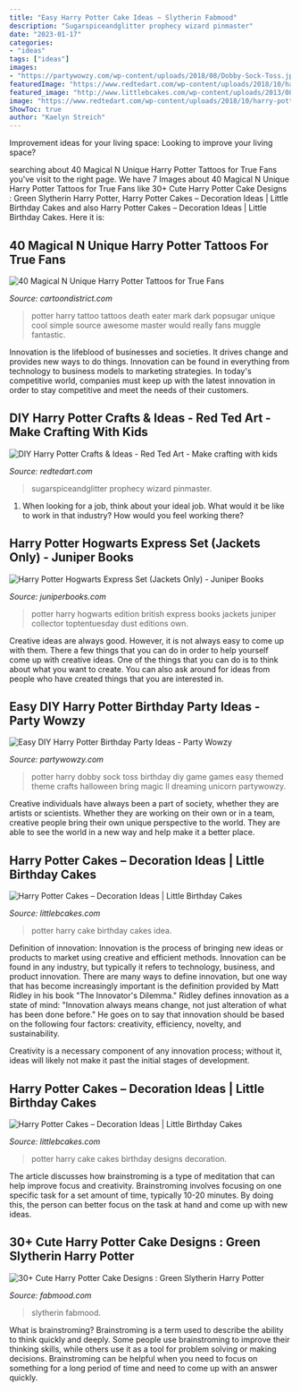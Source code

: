 ```yaml
---
title: "Easy Harry Potter Cake Ideas ~ Slytherin Fabmood"
description: "Sugarspiceandglitter prophecy wizard pinmaster"
date: "2023-01-17"
categories:
- "ideas"
tags: ["ideas"]
images:
- "https://partywowzy.com/wp-content/uploads/2018/08/Dobby-Sock-Toss.jpg"
featuredImage: "https://www.redtedart.com/wp-content/uploads/2018/10/harry-potter-crafts-7.jpg"
featured_image: "http://www.littlebcakes.com/wp-content/uploads/2013/08/Harry-Potter-Birthday-Cake.jpg"
image: "https://www.redtedart.com/wp-content/uploads/2018/10/harry-potter-crafts-7.jpg"
ShowToc: true
author: "Kaelyn Streich"
---
```



Improvement ideas for your living space:
Looking to improve your living space?

	

		
searching about 40 Magical N Unique Harry Potter Tattoos for True Fans you've visit to the right page. We have 7 Images about 40 Magical N Unique Harry Potter Tattoos for True Fans like 30+ Cute Harry Potter Cake Designs : Green Slytherin Harry Potter, Harry Potter Cakes – Decoration Ideas | Little Birthday Cakes and also Harry Potter Cakes – Decoration Ideas | Little Birthday Cakes. Here it is:
		
    
## 40 Magical N Unique Harry Potter Tattoos For True Fans

<img loading=lazy src="http://www.cartoondistrict.com/wp-content/uploads/2017/09/Unique-Harry-Potter-Tattoos28.jpg" onerror="this.onerror=null;this.src='https://tse3.mm.bing.net/th?id=OIP.wWlF16pn1qQdVq3BolmbTgHaJ4&amp;pid=15.1';" alt="40 Magical N Unique Harry Potter Tattoos for True Fans">

_Source: cartoondistrict.com_

>potter harry tattoo tattoos death eater mark dark popsugar unique cool simple source awesome master would really fans muggle fantastic. 

	

Innovation is the lifeblood of businesses and societies. It drives change and provides new ways to do things. Innovation can be found in everything from technology to business models to marketing strategies. In today's competitive world, companies must keep up with the latest innovation in order to stay competitive and meet the needs of their customers.

    
## DIY Harry Potter Crafts &amp; Ideas - Red Ted Art - Make Crafting With Kids

<img loading=lazy src="https://www.redtedart.com/wp-content/uploads/2018/10/harry-potter-crafts-7.jpg" onerror="this.onerror=null;this.src='https://tse2.mm.bing.net/th?id=OIP.0zo4q3rzbKhAiFz7hzIx-QHaLH&amp;pid=15.1';" alt="DIY Harry Potter Crafts &amp; Ideas - Red Ted Art - Make crafting with kids">

_Source: redtedart.com_

>sugarspiceandglitter prophecy wizard pinmaster. 

	

1) When looking for a job, think about your ideal job. What would it be like to work in that industry? How would you feel working there?

    
## Harry Potter Hogwarts Express Set (Jackets Only) - Juniper Books

<img loading=lazy src="http://cdn.shopify.com/s/files/1/0064/5342/8271/products/HPTR7-Front-1200_1ae1a269-91f8-4a1b-874a-2e49b4a4783a.jpg?v=1556677752" onerror="this.onerror=null;this.src='https://tse4.mm.bing.net/th?id=OIP.TOjExFE6KGGtW1g3UcVyiwHaHa&amp;pid=15.1';" alt="Harry Potter Hogwarts Express Set (Jackets Only) - Juniper Books">

_Source: juniperbooks.com_

>potter harry hogwarts edition british express books jackets juniper collector toptentuesday dust editions own. 

	

Creative ideas are always good. However, it is not always easy to come up with them. There a few things that you can do in order to help yourself come up with creative ideas. One of the things that you can do is to think about what you want to create. You can also ask around for ideas from people who have created things that you are interested in.

    
## Easy DIY Harry Potter Birthday Party Ideas - Party Wowzy

<img loading=lazy src="https://partywowzy.com/wp-content/uploads/2018/08/Dobby-Sock-Toss.jpg" onerror="this.onerror=null;this.src='https://tse4.mm.bing.net/th?id=OIP.h02o3Cyz4XxZMR46KRteugHaNK&amp;pid=15.1';" alt="Easy DIY Harry Potter Birthday Party Ideas - Party Wowzy">

_Source: partywowzy.com_

>potter harry dobby sock toss birthday diy game games easy themed theme crafts halloween bring magic ll dreaming unicorn partywowzy. 

	

Creative individuals have always been a part of society, whether they are artists or scientists. Whether they are working on their own or in a team, creative people bring their own unique perspective to the world. They are able to see the world in a new way and help make it a better place.

    
## Harry Potter Cakes – Decoration Ideas | Little Birthday Cakes

<img loading=lazy src="http://www.littlebcakes.com/wp-content/uploads/2013/08/Harry-Potter-Birthday-Cake.jpg" onerror="this.onerror=null;this.src='https://tse4.mm.bing.net/th?id=OIP.ziKq9F4ua60x9o5gJdj-lQHaJ4&amp;pid=15.1';" alt="Harry Potter Cakes – Decoration Ideas | Little Birthday Cakes">

_Source: littlebcakes.com_

>potter harry cake birthday cakes idea. 

	

Definition of innovation:
Innovation is the process of bringing new ideas or products to market using creative and efficient methods. Innovation can be found in any industry, but typically it refers to technology, business, and product innovation.
There are many ways to define innovation, but one way that has become increasingly important is the definition provided by Matt Ridley in his book "The Innovator's Dilemma." Ridley defines innovation as a state of mind: "Innovation always means change, not just alteration of what has been done before." He goes on to say that innovation should be based on the following four factors: creativity, efficiency, novelty, and sustainability.

Creativity is a necessary component of any innovation process; without it, ideas will likely not make it past the initial stages of development.

    
## Harry Potter Cakes – Decoration Ideas | Little Birthday Cakes

<img loading=lazy src="http://www.littlebcakes.com/wp-content/uploads/2013/08/Harry-Potter-Cake-Designs.jpg" onerror="this.onerror=null;this.src='https://tse3.mm.bing.net/th?id=OIP.htUumm_UvKBBZEhuU5CUHgHaJ4&amp;pid=15.1';" alt="Harry Potter Cakes – Decoration Ideas | Little Birthday Cakes">

_Source: littlebcakes.com_

>potter harry cake cakes birthday designs decoration. 

	

The article discusses how brainstroming is a type of meditation that can help improve focus and creativity. Brainstroming involves focusing on one specific task for a set amount of time, typically 10-20 minutes. By doing this, the person can better focus on the task at hand and come up with new ideas.

    
## 30+ Cute Harry Potter Cake Designs : Green Slytherin Harry Potter

<img loading=lazy src="https://www.fabmood.com/inspiration/wp-content/uploads/2021/08/harry-potter-cake-14-370x584.jpg" onerror="this.onerror=null;this.src='https://tse4.mm.bing.net/th?id=OIP.cgMhKsewEL8vw1Pf-D4IKgAAAA&amp;pid=15.1';" alt="30+ Cute Harry Potter Cake Designs : Green Slytherin Harry Potter">

_Source: fabmood.com_

>slytherin fabmood. 

	

What is brainstroming?
Brainstroming is a term used to describe the ability to think quickly and deeply. Some people use brainstroming to improve their thinking skills, while others use it as a tool for problem solving or making decisions. Brainstroming can be helpful when you need to focus on something for a long period of time and need to come up with an answer quickly.

